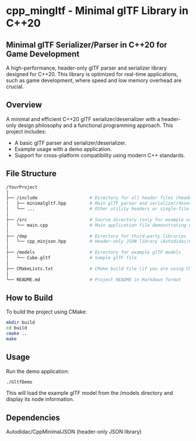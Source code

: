 # cpp_mingltf - Minimal glTF Library in C++20

## Minimal glTF Serializer/Parser in C++20 for Game Development

A high-performance, header-only glTF parser and serializer library designed for C++20. This library is optimized for real-time applications, such as game development, where speed and low memory overhead are crucial.

## Overview

A minimal and efficient C++20 glTF serializer/deserializer with a header-only design philosophy and a functional programming approach. This project includes:

- A basic glTF parser and serializer/deserializer.
- Example usage with a demo application.
- Support for cross-platform compatibility using modern C++ standards.

## File Structure

```bash
/YourProject
│
├── /include                    # Directory for all header files (header-only library code)
│   ├── minimalgltf.hpp         # Main glTF parser and serializer/deserializer header
│   └── ...                     # Other utility headers or single-file libraries 
│
├── /src                        # Source directory (only for example or demo applications)
│   └── main.cpp                # Main application file demonstrating usage
│
├── /dep                        # Directory for third-party libraries
│   └── cpp_minjson.hpp         # Header-only JSON library (Autodidac/CppMinimalJSON)
│
├── /models                     # Directory for example glTF models
│   └── Cube.gltf               # Sample glTF file
│
├── CMakeLists.txt              # CMake build file (if you are using CMake for your project)
│
└── README.md                   # Project README in Markdown format
```

## How to Build

To build the project using CMake:

```bash
mkdir build
cd build
cmake ..
make
```

## Usage
Run the demo application:
```bash
./GltfDemo
```

This will load the example glTF model from the /models directory and display its node information.

## Dependencies
Autodidac/CppMinimalJSON (header-only JSON library)
